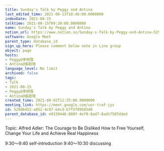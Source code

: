 ```yaml
---
title: Sunday's Talk by Peggy and Antina
last_edited_time: 2021-08-13T18:46:00.0000000
indexDate: 2021-08-15
talktime: 2021-08-15T09:30:00.0000000
name: Sunday's Talk by Peggy and Antina
notion_url: https://www.notion.so/Sunday-s-Talk-by-Peggy-and-Antina-529d6452a0524c07b4cdb7f5f89585d0
software: Google Meet
parent_type: database_id
sign_up_here: Please comment below note in Line group
object: page
hosts:
- Peggy@李明霈
- Antina@張庭瑄
language_level: No limit
archived: false
tags:
- Talk
- 2021-08-15
- Peggy@李明霈
- Antina@張庭瑄
created_time: 2021-08-02T12:25:00.0000000
meeting_link: https://meet.google.com/uor-traf-jys
id: 529d6452-a052-4c07-b4cd-b7f5f89585d0
parent_database_id: e9339446-880f-4ef0-8ad7-8ad1f507dded
---
```


Topic: Alfred Adler: The Courage to Be Disliked
How to Free Yourself, Change Your Life and Achieve Real Happiness

9:30～9:40 self-introduction
9:40～10:30 discussing


